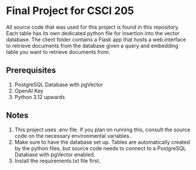 # Final Project for CSCI 205

All source code that was used for this project is found in this repository. Each table has its own dedicated python file for insertion into the vector database. The client folder contains a Flask app that hosts a web interface to retrieve documents from the database given a query and embedding table you want to retrieve documents from.

## Prerequisites
1. PostgreSQL Database with pgVector
2. OpenAI Key
3. Python 3.12 upwards

## Notes
1. This project uses .env file. If you plan on running this, consult the source code on the necessary environmental variables.
2. Make sure to have the database set up. Tables are automatically created by the python files, but source code needs to connect to a PostgreSQL Database with pgVector enabled.
3. Install the requirements.txt file first.
